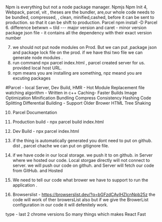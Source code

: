 Npm is everything but not a node package manager.
Npmjs
 Npm Init
4, Webpack, parcel, vit , theses are the bundler, are,our whole code needs to be bundled, compressed, , clean, minified,cashed, before it can be sent to production. so that it can be shift to production.
Parcel npm install -D Parcel
6. difference betwwn ~ tild --- major version
and caret - minor version 
package json file - it contains all the dependency with their exact version number 

7. we should not put node modules on Prod. But we can put ,package json and package lock file on the prod. if we have thsi two file we can generate node modules .
8. run command npx parcel index.html , parcel created server for us. provided local host URL.
9. npm means you are installing are something, npz meand you are excuting packages 

#Parcel - 
local Server,
 Dev Build,
HMR - Hot Module Replacement 
file watching algorithm - Written in c++
Caching- Faster Builds
Image Optimization
Minification
Bundling
Compress
Consistency Hashing
Code Splitting
Differential Building - Support Older Brower
HTML
Tree Shaking

10. Parcel Documentation
11.  Production  build - npx parcel build index.html
12. Dev Build - npx parcel index.html
13. if the thing is automatically generated you dont need to put on github. dist , parcel chache we can put on gitignore file.

14. if we have code in our local storage. we push it to on github. in Server where we hosted our code.
Local storgae directly will not connect to server. we will push our code on githuh. and Server will fetch  our code from GitHub. and Hosted

15. We need to tell our code what brower we have to support to run the application .
16. Browserslist -   https://browserslist.dev/?q=bGFzdCAyIHZlcnNpb25z
the code will work of ther browersList also but
if we give the BrowerList configuration in our code it will defenitely work. 

type - last 2 chrome versions 
So many things which makes React Fast 
